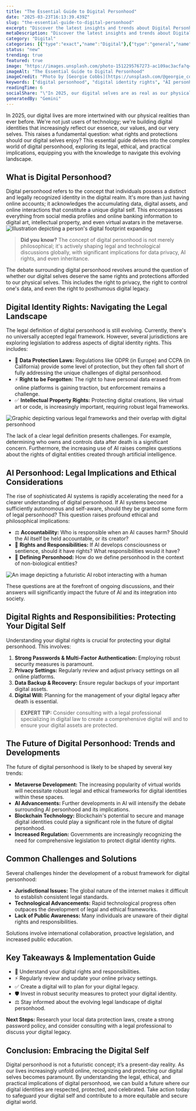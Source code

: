 ```yaml
---
title: "The Essential Guide to Digital Personhood"
date: "2025-03-23T16:13:39.439Z"
slug: "the-essential-guide-to-digital-personhood"
excerpt: "Discover the latest insights and trends about Digital Personhood. This comprehensive guide covers everything you need to know about Digital Personhood in 2025."
metaDescription: "Discover the latest insights and trends about Digital Personhood. This comprehensive guide covers everything you need to know about Digital Personhood in 2..."
category: "Digital"
categories: [{"type":"exact","name":"Digital"},{"type":"general","name":"Law"},{"type":"medium","name":"Intellectual Property"},{"type":"specific","name":"Data Privacy"},{"type":"niche","name":"Right to be Forgotten"}]
status: "new"
trending: true
featured: true
image: "https://images.unsplash.com/photo-1512295767273-ac109ac3acfa?q=85&w=1200&fit=max&fm=webp&auto=compress"
imageAlt: "The Essential Guide to Digital Personhood"
imageCredit: "Photo by [Georgie Cobbs](https://unsplash.com/@georgie_cobbs) on Unsplash"
keywords: ["digital personhood", "digital identity rights", "AI personhood legal implications", "what is digital personhood", "digital rights and responsibilities", "buying digital personhood insurance", "future of digital personhood", "digital personhood and artificial intelligence", "legal definition digital personhood", "protecting digital personhood online"]
readingTime: 6
socialShare: "\"In 2025, our digital selves are as real as our physical ones.  The question isn't if digital personhood will be legally recognized, but how we'll define and protect it.\""
generatedBy: "Gemini"
---
```




In 2025, our digital lives are more intertwined with our physical realities than ever before.  We're not just users of technology; we're building digital identities that increasingly reflect our essence, our values, and our very selves. This raises a fundamental question: what rights and protections should our digital selves enjoy?  This essential guide delves into the complex world of digital personhood, exploring its legal, ethical, and practical implications, equipping you with the knowledge to navigate this evolving landscape.

## What is Digital Personhood?

Digital personhood refers to the concept that individuals possess a distinct and legally recognized identity in the digital realm.  It's more than just having online accounts; it acknowledges the accumulating data, digital assets, and online interactions that constitute a unique digital self.  This encompasses everything from social media profiles and online banking information to digital art, intellectual property, and even virtual avatars in the metaverse.  ![Illustration depicting a person's digital footprint expanding](https://images.unsplash.com/photo-1451187580459-43490279c0fa?q=85&w=1200&fit=max&fm=webp&auto=compress)

> **Did you know?** The concept of digital personhood is not merely philosophical; it's actively shaping legal and technological discussions globally, with significant implications for data privacy, AI rights, and even inheritance.

The debate surrounding digital personhood revolves around the question of whether our digital selves deserve the same rights and protections afforded to our physical selves.  This includes the right to privacy, the right to control one's data, and even the right to posthumous digital legacy.

## Digital Identity Rights: Navigating the Legal Landscape

The legal definition of digital personhood is still evolving. Currently, there's no universally accepted legal framework. However, several jurisdictions are exploring legislation to address aspects of digital identity rights.  This includes:

* 🔑 **Data Protection Laws:**  Regulations like GDPR (in Europe) and CCPA (in California) provide some level of protection, but they often fall short of fully addressing the unique challenges of digital personhood.
* ⚡ **Right to be Forgotten:**  The right to have personal data erased from online platforms is gaining traction, but enforcement remains a challenge.
* ✅ **Intellectual Property Rights:**  Protecting digital creations, like virtual art or code, is increasingly important, requiring robust legal frameworks.

![Graphic depicting various legal frameworks and their overlap with digital personhood](https://images.unsplash.com/photo-1484417894907-623942c8ee29?q=85&w=1200&fit=max&fm=webp&auto=compress)

The lack of a clear legal definition presents challenges.  For example, determining who owns and controls data after death is a significant concern.  Furthermore, the increasing use of AI raises complex questions about the rights of digital entities created through artificial intelligence.

## AI Personhood: Legal Implications and Ethical Considerations

The rise of sophisticated AI systems is rapidly accelerating the need for a clearer understanding of digital personhood.  If AI systems become sufficiently autonomous and self-aware, should they be granted some form of legal personhood?  This question raises profound ethical and philosophical implications:

* ⚖️ **Accountability:** Who is responsible when an AI causes harm?  Should the AI itself be held accountable, or its creator?
* 🤖 **Rights and Responsibilities:**  If AI develops consciousness or sentience, should it have rights?  What responsibilities would it have?
* 🧠 **Defining Personhood:**  How do we define personhood in the context of non-biological entities?

![An image depicting a futuristic AI robot interacting with a human](https://images.unsplash.com/photo-1517976487492-5750f3195933?q=85&w=1200&fit=max&fm=webp&auto=compress)

These questions are at the forefront of ongoing discussions, and their answers will significantly impact the future of AI and its integration into society.

## Digital Rights and Responsibilities: Protecting Your Digital Self

Understanding your digital rights is crucial for protecting your digital personhood.  This involves:

1. **Strong Passwords & Multi-Factor Authentication:**  Employing robust security measures is paramount.
2. **Privacy Settings:**  Regularly review and adjust privacy settings on all online platforms.
3. **Data Backup & Recovery:**  Ensure regular backups of your important digital assets.
4. **Digital Will:**  Planning for the management of your digital legacy after death is essential.

> **EXPERT TIP:** Consider consulting with a legal professional specializing in digital law to create a comprehensive digital will and to ensure your digital assets are protected.

## The Future of Digital Personhood: Trends and Developments

The future of digital personhood is likely to be shaped by several key trends:

* **Metaverse Development:** The increasing popularity of virtual worlds will necessitate robust legal and ethical frameworks for digital identities within these spaces.
* **AI Advancements:**  Further developments in AI will intensify the debate surrounding AI personhood and its implications.
* **Blockchain Technology:**  Blockchain's potential to secure and manage digital identities could play a significant role in the future of digital personhood.
* **Increased Regulation:** Governments are increasingly recognizing the need for comprehensive legislation to protect digital identity rights.



## Common Challenges and Solutions

Several challenges hinder the development of a robust framework for digital personhood:

* **Jurisdictional Issues:** The global nature of the internet makes it difficult to establish consistent legal standards.
* **Technological Advancements:**  Rapid technological progress often outpaces the development of legal and ethical frameworks.
* **Lack of Public Awareness:**  Many individuals are unaware of their digital rights and responsibilities.

Solutions involve international collaboration, proactive legislation, and increased public education.

## Key Takeaways & Implementation Guide

* 🔑 Understand your digital rights and responsibilities.
* ⚡ Regularly review and update your online privacy settings.
* ✅ Create a digital will to plan for your digital legacy.
* 🛡️ Invest in robust security measures to protect your digital identity.
* ⚖️ Stay informed about the evolving legal landscape of digital personhood.

**Next Steps:** Research your local data protection laws, create a strong password policy, and consider consulting with a legal professional to discuss your digital legacy.

## Conclusion: Embracing the Digital Self

Digital personhood is not a futuristic concept; it’s a present-day reality.  As our lives increasingly unfold online, recognizing and protecting our digital selves becomes paramount.  By understanding the legal, ethical, and practical implications of digital personhood, we can build a future where our digital identities are respected, protected, and celebrated.  Take action today to safeguard your digital self and contribute to a more equitable and secure digital world.

